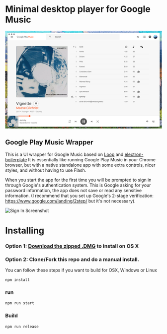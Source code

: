 # Minimal desktop player for Google Music
![Screenshot](screenshot.png "Screenshot")

## Google Play Music Wrapper
This is a UI wrapper for Google Music based on [Loop](https://github.com/twostairs/loop) and [electron-boilerplate](https://github.com/szwacz/electron-boilerplate) It is essentially like running Google Play Music in your Chrome browser, but with a native standalone app with some extra controls, nicer styles, and without having to use Flash.

When you start the app for the first time you will be prompted to sign in through Google's authentication system.  This is Google asking for your password information, the app does not save or read any sensitive information.  (I recommend that you set up Google's 2-stage verification: https://www.google.com/landing/2step/ but it's not necessary).

![Sign In Screenshot ](http://i.imgur.com/2zwSoJz.png "Screenshot")


# Installing

### Option 1: [Download the zipped .DMG](https://github.com/pmsaue0/play/releases) to install on OS X

### Option 2: Clone/Fork this repo and do a manual install.
You can follow these steps if you want to build for OSX, Windows or Linux

```
npm install
```
### run
```
npm run start
```
### Build
```
npm run release
```
